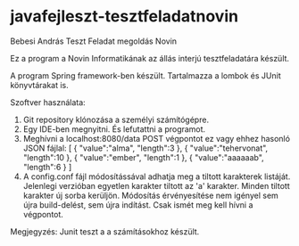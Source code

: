 # javafejleszt-tesztfeladatnovin
Bebesi András Teszt Feladat megoldás  Novin 

Ez a program a Novin Informatikának az állás interjú tesztfeladatára készült.

A program Spring framework-ben készült.
Tartalmazza a lombok és JUnit könyvtárakat is.

Szoftver használata:
1. Git repository klónozása a személyi számítógépre.
2. Egy IDE-ben megnyitni. És lefutattni a programot. 
3. Meghívni a localhost:8080/data POST végpontot ez vagy ehhez hasonló JSON fájlal:
[
    {
        "value":"alma",
        "length":3
    },
    {
        "value":"tehervonat",
        "length":10
    },
    {
        "value":"ember",
        "length":1
    },
    {
        "value":"aaaaaab",
        "length":6
    }
]
4. A config.conf fájl módosítássával adhatja meg a tiltott karakterek listáját. 
Jelenlegi verzióban egyetlen karakter tiltott az 'a' karakter. 
Minden tiltott karakter új sorba kerüljön.
Módosítás érvényesítése nem igényel sem újra build-delést, sem újra indítást. Csak ismét meg kell hívni a végpontot.


Megjegyzés:
Junit teszt a a számításokhoz készült.

